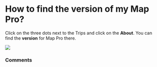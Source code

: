 # How to find the version of my Map Pro?

<p class="no-margin">Click on the three dots next to the Trips and click on the <b>About</b>. You can find the <b>version</b> for Map Pro there.</p>
<p class="no-margin"></p>
<div class="intercom-container"><img src="https://teams-pro.intercom-attachments-1.com/i/o/664843745/cfa4eb6f66c620f84cf76b37/how_to_find_the_version_of_my_map_pro.png"></div>

### Comments

<Commentaire />